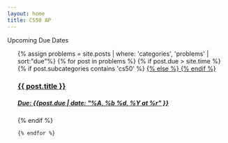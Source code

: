 ```yaml
---
layout: home
title: CS50 AP
---
```


<div class="recent"> Upcoming Due Dates </div>
<ul class="displayer" style="list-style: none">
    {% assign problems = site.posts | where: 'categories', 'problems' | sort:"due"%}
    {% for post in problems %}
        {% if post.due > site.time %}
            <li>
                {% if post.subcategories contains 'cs50' %}
                    <a href="{{ post.outurl }}" target="_blank">
                {% else %}
                    <a href="..{{ post.url }}">
                {% endif %}
                        <div class="showcase">
                            <h3>
                                {{ post.title }}
                            </h3>
                            <h5>
                                <a href="https://www.addevent.com/create/?service=google&dtime=Americas%2FNew_york&dstart={{post.due | date: "%m"}}%2F{{post.due | date: "%d"}}%2F{{post.due | date: "%Y"}}&dallday=true&dsum={{ post.title }}%20due%20at%20{{post.due | date: "%H" }}%3A{{post.due | date: "%M" }}%3A{{post.due | date: "%S" }}%20PM&reference=http://cs50ap.com" target="_blank"> Due: {{post.due | date: "%A, %b %d, %Y at %r" }}</a>
                            </h5>
                        </div>
                    </a>
            </li>
        {% endif %}

    {% endfor %}
</ul>
